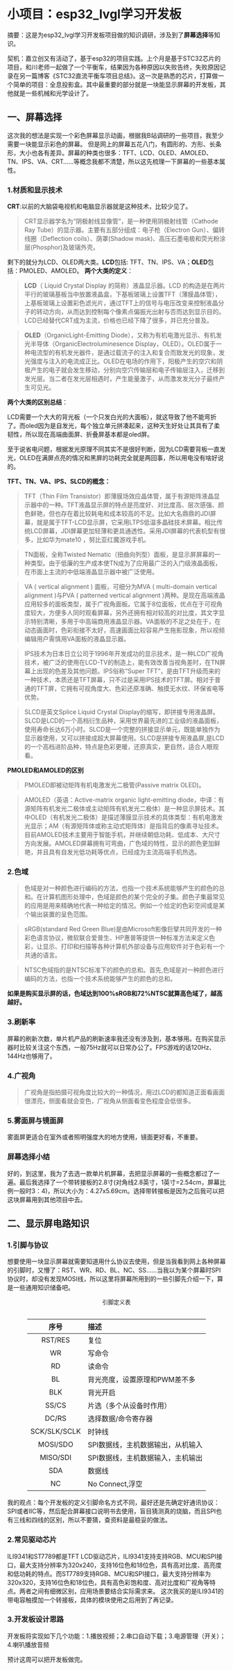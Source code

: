 # 小项目：esp32_lvgl学习开发板
摘要：这是为esp32_lvgl学习开发板项目做的知识调研，涉及到了**屏幕选择**等知识。

契机：嘉立创又有活动了，基于esp32的项目实践。上个月是基于STC32芯片的项目，和川老师一起做了一个平衡车，结果因为各种原因以失败告终，失败原因记录在另一篇博客《STC32直流平衡车项目总结》。这一次是熟悉的芯片，打算做一个简单的项目：全息投影盒。其中最重要的部分就是一块能显示屏幕的开发板，其他就是一些机械和光学设计了。

## 一、屏幕选择
这次我的想法是实现一个彩色屏幕显示动画，根据我B站调研的一些项目，我至少需要一块能显示彩色的屏幕。
但是网上的屏幕五花八门，有圆形的、方形、长条形，大小也各有差异。屏幕的种类也很多：TFT、LCD、OLED、AMOLED、TN、IPS、VA、CRT……等概念我都不清楚，所以这先梳理一下屏幕的一些基本属性。

### 1.材质和显示技术
**CRT**:以前的大脑袋电视机和电脑显示器就是这种技术，比较少见了。

>CRT显示器学名为“阴极射线显像管”，是一种使用阴极射线管（Cathode Ray Tube）的显示器。主要有五部分组成：电子枪（Electron Gun）、偏转线圈（Deflection coils）、荫罩(Shadow mask)、高压石墨电极和荧光粉涂层(Phosphor)及玻璃外壳。

剩下的就分为LCD、OLED两大类。**LCD**包括: TFT、TN、IPS、VA；**OLED**包括：PMOLED、AMOLED。
**两个大类的定义**：
>**LCD**（ Liquid Crystal Display 的简称）液晶显示器。LCD 的构造是在两片平行的玻璃基板当中放置液晶盒，下基板玻璃上设置TFT（薄膜晶体管），上基板玻璃上设置彩色滤光片，通过TFT上的信号与电压改变来控制液晶分子的转动方向，从而达到控制每个像素点偏振光出射与否而达到显示目的。LCD已经替代CRT成为主流，价格也已经下降了很多，并已充分普及。

>**OLED**（OrganicLight-Emitting Diode），又称为有机电激光显示、有机发光半导体（OrganicElectroluminesence Display，OLED）。OLED属于一种电流型的有机发光器件，是通过载流子的注入和复合而致发光的现象，发光强度与注入的电流成正比。OLED在电场的作用下，阳极产生的空穴和阴极产生的电子就会发生移动，分别向空穴传输层和电子传输层注入，迁移到发光层。当二者在发光层相遇时，产生能量激子，从而激发发光分子最终产生可见光。

**两个大类的区别总结**：

LCD需要一个大大的背光板（一个只发白光的大面板），就这导致了他不能弯折了。而oled因为是自发光，每个独立单元拼凑起来，这种天生好处让其具有了柔韧性，所以现在高端曲面屏、折叠屏基本都是oled屏。

至于说省电问题，根据发光原理不同其实不是很好判断，因为LCD需要背板一直发光，OLED在满屏点亮的情况和黑屏的功耗完全就是两回事，所以用电没有啥好说的。

**TFT、TN、VA、IPS、SLCD的概念：**
>TFT（Thin Film Transistor）即薄膜场效应晶体管，属于有源矩阵液晶显示器中的一种。TFT液晶显示屏的特点是亮度好、对比度高、层次感强、颜色鲜艳，但也存在着比较耗电和成本较高的不足。比如大名鼎鼎的JDI屏幕，就是属于TFT-LCD显示屏，它采用LTPS低温多晶硅技术屏幕。相比传统LCD屏幕，JDI屏幕更加轻薄和更具通透性。采用JDI屏幕的代表机型有很多，比如华为mate10 ，努比亚红魔游戏手机。

>TN面板，全称Twisted Nematic（扭曲向列型）面板，是显示屏屏幕的一种类型。由于低廉的生产成本使TN成为了应用最广泛的入门级液晶面板，在市面上主流的中低端液晶显示器中被广泛使用。

>VA ( vertical alignment ) 面板，可细分为MVA ( multi-domain vertical alignment )与PVA ( patterned vertical alignment )两种。是现在高端液晶应用较多的面板类型，属于广视角面板。它属于8位面板，优点在于可视角度较大，方便多人同时观看屏幕，另外还拥有相对较高的对比度，其文字显示特别清晰，多用于中高端商用液晶显示器。VA面板的不足之处在于，在动态画面时，色彩衔接不太好，高速画面比较容易产生拖影现象，所以视频编辑用户需慎用VA面板的液晶显示器。

>IPS技术为日本日立公司于1996年开发成功的显示技术，是一种LCD广视角技术，被广泛的使用在LCD-TV的制造上，能有效改善当视角差时，在TN屏幕上出现的色差及其他问题。IPS俗称“Super TFT”，是由TFT升级而来的一种技术，本质还是TFT屏幕，只不过是采用IPS技术的TFT屏。相对于普通的TFT屏，它拥有可视角度大、色彩还原准确、触摸无水纹、环保省电等优势。

>SLCD是英文Splice Liquid Crystal Display的缩写，即拼接专用液晶屏。SLCD是LCD的一个高档衍生品种，采用世界最先进的工业级的液晶面板，使用寿命长达6万小时。SLCD是一个完整的拼接显示单元，既能单独作为显示器使用，又可以拼接成超大屏幕使用。SLCD是拼接专用液晶屏,是LCD的一个高档进阶品种，特点是色彩更暖，还原真实，更自然，适合人眼观看。

**PMOLED和AMOLED的区别**
>PMOLED即被动矩阵有机电激发光二极管(Passive matrix OLED)。

>AMOLED（英语：Active-matrix organic light-emitting diode，中译：有源矩阵有机发光二极体或主动矩阵有机发光二极体）是一种显示屏技术。其中OLED（有机发光二极体）是描述薄膜显示技术的具体类型：有机电激发光显示；AM（有源矩阵体或称主动式矩阵体）是指背后的像素寻址技术。目前AMOLED技术主要用于智能手机，并继续朝低功耗、低成本、大尺寸方向发展。AMOLED屏幕拥有可弯曲，广色域的特性，显示的颜色更加鲜艳，并且具有自发光低功耗等优点，已经成为主流高端手机热选。

### 2.色域
>色域是对一种颜色进行编码的方法，也指一个技术系统能够产生的颜色的总和。在计算机图形处理中，色域是颜色的某个完全的子集。颜色子集最常见的应用是用来精确地代表一种给定的情况。例如一个给定的色彩空间或是某个输出装置的呈色范围。

>sRGB(standard Red Green Blue)是由Microsoft影像巨擘共同开发的一种彩色语言协议，微软联合爱普生、HP惠普等提供一种标准方法来定义色彩，让显示、打印和扫描等各种计算机外部设备与应用软件对于色彩有一个共通的语言。

>NTSC色域指的是NTSC标准下的颜色的总和。首先,色域是对一种颜色进行编码的方法，也指一个技术系统能够产生的颜色的总和。

**如果是购买显示屏的话，色域达到100%sRGB和72%NTSC就算高色域了，越高越好。**

### 3.刷新率
屏幕的刷新次数，单片机产品的刷新速率我还没有涉及到，基本够用。在购买显示器时比较关注这个东西，一般75Hz就可以日常办公了。FPS游戏的话120Hz、144Hz也够用了。

### 4.广视角
>广视角是指拍摄可视角度比较大的一种情况，用过LCD的都知道正面看画面很漂亮，侧面看就会变色，广视角从侧面看变色程度会低很多。

### 5.雾面屏与镜面屏
雾面屏更适合在室外或者照明强度大的地方使用，镜面更好看，不重要。

### 屏幕选择小结
好的，到这里，我为了去选一款单片机屏幕，去把显示屏幕的一些概念都过了一遍。最后我选择了一个带转接板的2.8寸(对角线2.8英寸，1英寸=2.54cm，屏幕比例一般时3：4)，所以大小为：4.27x5.69cm。选择带转接板是因为之后我可以把这块屏幕用到其他项目中去。

## 二、显示屏电路知识
### 1.引脚与协议
想要使用一块显示屏幕就需要知道用什么协议去使用，但是当我看到网上各种屏幕的引脚时，又懵了：RST、WR、RD、BL、NC、SS......当我以为某个屏幕时SPI协议时，却没有发现MOSI线，所以这里将屏幕所用到的一些引脚先介绍一下，算是一些通用知识储备吧。

<style>
.center 
{
  width: auto;
  display: table;
  margin-left: auto;
  margin-right: auto;
}
</style>
<p align="center"><font face="黑体" size=2.>引脚定义表</font></p>
<div class="center">

|   序号   |        描述         |
|  :---:   |:---------------  |
|  RST/RES |复位         |
|    WR    |写命令       |
|    RD    |读命令       |
|    BL    |背光亮度，设置原理和PWM差不多|
|    BLK   |背光开启     |
|  SS/CS   |片选（多个从设备时作用）       |
|  DC/RS   |选择数据/命令寄存器       |
|SCK/SLK/SCLK|时钟线       |
| MOSI/SDO |SPI数据线，主机数据输出，从机输入|
| MISO/SDI |SPI数据线，主机数据输入，主机输出|
|   SDA    |数据线    |
|    NC    |No Connect,浮空    |

</div>
我的观点：每个开发板的定义引脚命名方式不同，最好还是先确定好通讯协议：SPI或者IIC等，然后配合屏幕接口说明书去使用，盲目猜测真的烧脑，而且SPI也有三线和四线的区别，所以不要猜，查资料是最稳妥的做法。

### 2.常见驱动芯片
ILI9341和ST7789都是TFT LCD驱动芯片，ILI9341支持支持RGB、MCU和SPI接口，最大支持分辨率为320x240，支持16位色和18位色，具有高对比度、高亮度和低功耗的特点。而ST7789支持RGB、MCU和SPI接口，最大支持分辨率为320x320，支持16位色和18位色，具有高色彩饱和度、高对比度和广视角等特点。两者之间有细微区别，应用场景要结合实际需求来。
这次我买的是ILI9341的带电容触摸加一个转接板，具体的模块使用之后用到了再记录。

### 3.开发板设计思路
开发板将实现如下几个功能：1.播放视频；2.串口自动下载；3.电源管理（开关）；4.喇叭播放音频

预计这周可以把开发板做完。